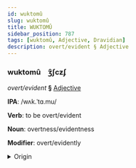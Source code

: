 ```yaml
---
id: wuktomû
slug: wuktomû
title: WUKTOMÛ
sidebar_position: 787
tags: [wuktomû, Adjective, Dravidian]
description: overt/evident § Adjective
---
```


### wuktomû&emsp;<span kind="abugida">ʒ̑ʃcƶʄ</span>

*overt/evident* **§** [Adjective](../../tags/Adjective)

**IPA**: /wʌk.ˈtɑ.mu/

**Verb**: to be overt/evident

**Noun**: overtness/evidentness

**Modifier**: overt/evidently

<details>
    <summary>Origin</summary>
    Telugu వ్యక్తము vyaktamu /ʋjəkt̪amu/<br/>
    <em>Dravidian Language Family</em>
</details>